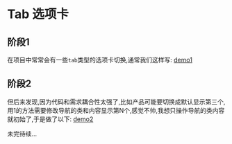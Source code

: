 # Tab 选项卡

## 阶段1

在项目中常常会有一些`tab`类型的选项卡切换,通常我们这样写: [demo1](1/index.html)

## 阶段2

但后来发现,因为代码和需求耦合性太强了,比如产品可能要切换成默认显示第三个,用1的方法需要修改导航的类和内容显示第N个,感觉不帅,我想只操作导航的类内容就初始了,于是做了以下: [demo2](2/index.html)

未完待续...